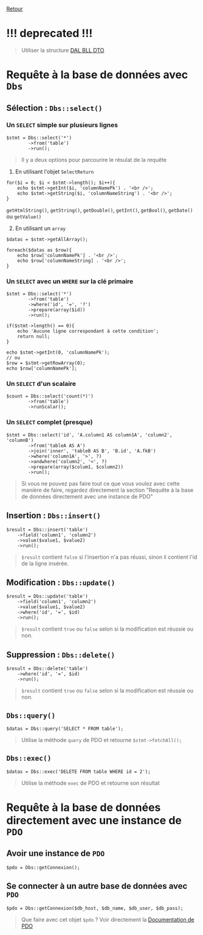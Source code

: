 [Retour](../classes.md)

# !!! deprecated !!!

> Utiliser la structure [DAL BLL DTO](dal-bll-dto.md)

# Requête à la base de données avec `Dbs`

## Sélection : `Dbs::select()`

### Un `SELECT` simple sur plusieurs lignes
```
$stmt = Dbs::select('*')
        ->from('table')
        ->run();
```
> Il y a deux options pour parcourire le résulat de la requête

1. En utilisant l'objet `SelectReturn`

```
for($i = 0; $i < $stmt->length(); $i++){
    echo $stmt->getInt($i, 'columnNamePk') . '<br />';
    echo $stmt->getString($i, 'columnNameString') . '<br />';
}
```
`getHtmlString()`, `getString()`, `getDouble()`, `getInt()`, `getBool()`, `getDate()` ou `getValue()`

2. En utilisant un `array`

```
$datas = $stmt->getAllArray();
   
foreach($datas as $row){
    echo $row['columnNamePk'] . '<br />';
    echo $row['columnNameString] . '<br />';
}
```
    
### Un `SELECT` avec un `WHERE` sur la clé primaire
```
$stmt = Dbs::select('*')
        ->from('table')
        ->where('id', '=', '?')
        ->prepare(array($id))
        ->run();
        
if($stmt->length() == 0){
    echo 'Aucune ligne correspondant à cette condition';
    return null;
}

echo $stmt->getInt(0, 'columnNamePk');
// ou
$row = $stmt->getRowArray(0);
echo $row['columnNamePk'];
```

### Un `SELECT` d'un scalaire
```
$count = Dbs::select('count(*)')
        ->from('table')
        ->runScalar();
```

### Un `SELECT` complet (presque)
```
$stmt = Dbs::select('id', 'A.column1 AS column1A', 'column2', 'columnB')
        ->from('tableA AS A')
        ->join('inner', 'tableB AS B', 'B.id', 'A.fkB')
        ->where('column1A', '>', ?)
        ->andwhere('column2', '<', ?)
        ->prepare(array($colum1, $column2))
        ->run();
```
> Si vous ne pouvez pas faire tout ce que vous voulez avec cette manière de faire, regardez directement la section 
"Requête à la base de données directement avec une instance de PDO"

## Insertion : `Dbs::insert()`
```
$result = Dbs::insert('table')
    ->field('column1', 'column2')
    ->value($value1, $value2)
    ->run();
```
> `$result` contient `false` si l'insertion n'a pas réussi, sinon il contient l'id de la ligne insérée.

## Modification : `Dbs::update()`
```
$result = Dbs::update('table')
    ->field('column1', 'column2')
    ->value($value1, $value2)
    ->where('id', '=', $id)
    ->run();
```
> `$result` contient `true` ou `false` selon si la modification est réussie ou non.

## Suppression : `Dbs::delete()`
```
$result = Dbs::delete('table')
    ->where('id', '=', $id)
    ->run();
```
> `$result` contient `true` ou `false` selon si la modification est réussie ou non.

## `Dbs::query()`
```
$datas = Dbs::query('SELECT * FROM table');
```
> Utilise la méthode `query` de PDO et retourne `$stmt->fetchAll();`

## `Dbs::exec()`
```
$datas = Dbs::exec('DELETE FROM table WHERE id = 2');
```
> Utilise la méthode `exec` de PDO et retourne son résultat


# Requête à la base de données directement avec une instance de `PDO`

## Avoir une instance de `PDO`
```
$pdo = Dbs::getConnexion();
```

## Se connecter à un autre base de données avec `PDO`
```
$pdo = Dbs::getConnexion($db_host, $db_name, $db_user, $db_pass);
```
> Que faire avec cet objet `$pdo` ? Voir directement la [Documentation de PDO](http://php.net/manual/fr/book.pdo.php)